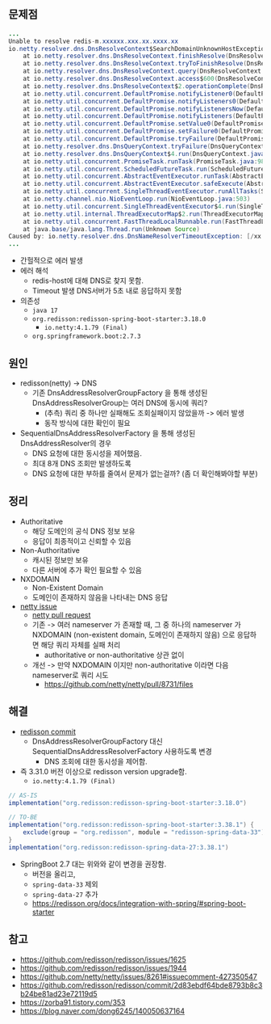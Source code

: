 ## 문제점
```java
...
Unable to resolve redis-m.xxxxxx.xxx.xx.xxxx.xx
io.netty.resolver.dns.DnsResolveContext$SearchDomainUnknownHostException: Failed to resolve 'redis-m.xxxxxx.xxx.xx.xxxx.xx' and search domain query for configured domains failed as well: [xxx-xxxxxxx, xxxxxxxxx]  
    at io.netty.resolver.dns.DnsResolveContext.finishResolve(DnsResolveContext.java:1047)  
    at io.netty.resolver.dns.DnsResolveContext.tryToFinishResolve(DnsResolveContext.java:1000)  
    at io.netty.resolver.dns.DnsResolveContext.query(DnsResolveContext.java:418)  
    at io.netty.resolver.dns.DnsResolveContext.access$600(DnsResolveContext.java:66)  
    at io.netty.resolver.dns.DnsResolveContext$2.operationComplete(DnsResolveContext.java:467)  
    at io.netty.util.concurrent.DefaultPromise.notifyListener0(DefaultPromise.java:578)  
    at io.netty.util.concurrent.DefaultPromise.notifyListeners0(DefaultPromise.java:571)  
    at io.netty.util.concurrent.DefaultPromise.notifyListenersNow(DefaultPromise.java:550)  
    at io.netty.util.concurrent.DefaultPromise.notifyListeners(DefaultPromise.java:491)  
    at io.netty.util.concurrent.DefaultPromise.setValue0(DefaultPromise.java:616)  
    at io.netty.util.concurrent.DefaultPromise.setFailure0(DefaultPromise.java:609)  
    at io.netty.util.concurrent.DefaultPromise.tryFailure(DefaultPromise.java:117)  
    at io.netty.resolver.dns.DnsQueryContext.tryFailure(DnsQueryContext.java:256)  
    at io.netty.resolver.dns.DnsQueryContext$4.run(DnsQueryContext.java:208)  
    at io.netty.util.concurrent.PromiseTask.runTask(PromiseTask.java:98)  
    at io.netty.util.concurrent.ScheduledFutureTask.run(ScheduledFutureTask.java:153)  
    at io.netty.util.concurrent.AbstractEventExecutor.runTask(AbstractEventExecutor.java:174)  
    at io.netty.util.concurrent.AbstractEventExecutor.safeExecute(AbstractEventExecutor.java:167)  
    at io.netty.util.concurrent.SingleThreadEventExecutor.runAllTasks(SingleThreadEventExecutor.java:470)  
    at io.netty.channel.nio.NioEventLoop.run(NioEventLoop.java:503)  
    at io.netty.util.concurrent.SingleThreadEventExecutor$4.run(SingleThreadEventExecutor.java:997)  
    at io.netty.util.internal.ThreadExecutorMap$2.run(ThreadExecutorMap.java:74)  
    at io.netty.util.concurrent.FastThreadLocalRunnable.run(FastThreadLocalRunnable.java:30)  
    at java.base/java.lang.Thread.run(Unknown Source)  
Caused by: io.netty.resolver.dns.DnsNameResolverTimeoutException: [/xx.xxx.x.xx:53] query via UDP timed out after 5000 milliseconds (no stack trace available)
...
```

- 간헐적으로 에러 발생
- 에러 해석
	- redis-host에 대해 DNS로 찾지 못함.
	- Timeout 발생 DNS서버가 5초 내로 응답하지 못함
- 의존성
	- `java 17`
	- `org.redisson:redisson-spring-boot-starter:3.18.0`
		- `io.netty:4.1.79 (Final)`
	- `org.springframework.boot:2.7.3`
## 원인
- redisson(netty) -> DNS
	- 기존 DnsAddressResolverGroupFactory 을 통해 생성된 DnsAddressResolverGroup는 여러 DNS에 동시에 쿼리?
		- (추측) 쿼리 중 하나만 실패해도 조회실패이지 않았을까 -> 에러 발생
		- 동작 방식에 대한 확인이 필요
- SequentialDnsAddressResolverFactory 을 통해 생성된 DnsAddressResolver의 경우
	- DNS 요청에 대한 동시성을 제어했음.
	- 최대 8개 DNS 조회만 발생하도록
	- DNS 요청에 대한 부하를 줄여서 문제가 없는걸까? (좀 더 확인해봐야할 부분)
## 정리
- Authoritative
	- 해당 도메인의 공식 DNS 정보 보유 
	- 응답이 최종적이고 신뢰할 수 있음
- Non-Authoritative
	- 캐시된 정보만 보유 
	- 다른 서버에 추가 확인 필요할 수 있음
- NXDOMAIN
	- Non-Existent Domain
	- 도메인이 존재하지 않음을 나타내는 DNS 응답
-  [netty issue](https://github.com/netty/netty/issues/8261) 
	- [netty pull request](https://github.com/netty/netty/pull/8731)
	- 기존 -> 여러 nameserver 가 존재할 때, 그 중 하나의 nameserver 가 NXDOMAIN (non-existent domain, 도메인이 존재하지 않음) 으로 응답하면 해당 쿼리 자체를 실패 처리
		- authoritative or non-authoritative 상관 없이
	- 개선 -> 만약 NXDOMAIN 이지만 non-authoritative 이라면 다음 nameserver로 쿼리 시도
		- https://github.com/netty/netty/pull/8731/files

## 해결
- [redisson commit](https://github.com/redisson/redisson/commit/2d83ebdf64bde8793b8c3b24be81ad23e72119d5)
	- DnsAddressResolverGroupFactory 대신 SequentialDnsAddressResolverFactory 사용하도록 변경
		- DNS 조회에 대한 동시성을 제어함.
- 즉 3.31.0 버전 이상으로 redisson version upgrade함.
	- `io.netty:4.1.79 (Final)`

```gradle
// AS-IS
implementation("org.redisson:redisson-spring-boot-starter:3.18.0")

// TO-BE
implementation("org.redisson:redisson-spring-boot-starter:3.38.1") {
	exclude(group = "org.redisson", module = "redisson-spring-data-33")
}
implementation("org.redisson:redisson-spring-data-27:3.38.1")

```
- SpringBoot 2.7 대는 위와와 같이 변경을 권장함.
	- 버전을 올리고, 
	- `spring-data-33` 제외
	- `spring-data-27` 추가
	- https://redisson.org/docs/integration-with-spring/#spring-boot-starter

## 참고
- https://github.com/redisson/redisson/issues/1625
- https://github.com/redisson/redisson/issues/1944
- https://github.com/netty/netty/issues/8261#issuecomment-427350547
- https://github.com/redisson/redisson/commit/2d83ebdf64bde8793b8c3b24be81ad23e72119d5
- https://zorba91.tistory.com/353
- https://blog.naver.com/dong6245/140050637164
